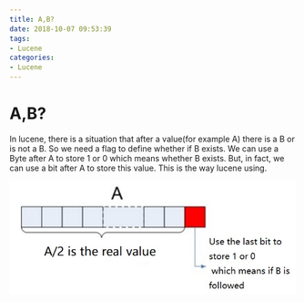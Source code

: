 ```yaml
---
title: A,B?
date: 2018-10-07 09:53:39
tags:
- Lucene
categories:
- Lucene
---
```

# A,B?

In lucene, there is a situation that after a value(for example A) there is a B or is not a B. So we need a flag to define whether if B exists. We can use a Byte after A to store 1 or 0 which means whether B exists. But, in fact, we can use a bit after A to store this value. This is the way lucene using.

![](./Lucene-OptimizeAlgorithm-AB/lucene.jpg)